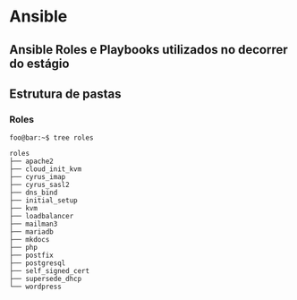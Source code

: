 # Ansible

## Ansible Roles e Playbooks utilizados no decorrer do estágio


## Estrutura de pastas

### Roles


```console
foo@bar:~$ tree roles

roles
├── apache2
├── cloud_init_kvm
├── cyrus_imap
├── cyrus_sasl2
├── dns_bind
├── initial_setup
├── kvm
├── loadbalancer
├── mailman3
├── mariadb
├── mkdocs
├── php
├── postfix
├── postgresql
├── self_signed_cert
├── supersede_dhcp
└── wordpress
```
